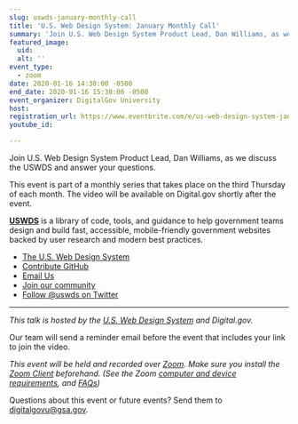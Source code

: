 ```yaml
---
slug: uswds-january-monthly-call
title: 'U.S. Web Design System: January Monthly Call'
summary: 'Join U.S. Web Design System Product Lead, Dan Williams, as we discuss the USWDS and answer your questions&#46;'
featured_image: 
  uid: 
  alt: ''
event_type: 
  - zoom
date: 2020-01-16 14:30:00 -0500
end_date: 2020-01-16 15:30:00 -0500
event_organizer: DigitalGov University
host: 
registration_url: https://www.eventbrite.com/e/us-web-design-system-january-monthly-call-registration-83905173633
youtube_id: 

---
```


Join U.S. Web Design System Product Lead, Dan Williams, as we discuss the USWDS and answer your questions.

This event is part of a monthly series that takes place on the third Thursday of each month. The video will be available on Digital.gov shortly after the event.

[**USWDS**](https://designsystem.digital.gov/) is a library of code, tools, and guidance to help government teams design and build fast, accessible, mobile-friendly government websites backed by user research and modern best practices.

- [The U.S. Web Design System](https://designsystem.digital.gov/)
- [Contribute GitHub](https://github.com/uswds/uswds/issues)
- [Email Us](https://www.eventbrite.com/e/uswds@gsa.gov)
- [Join our community](https://digital.gov/communities/uswds/)
- [Follow @uswds on Twitter](https://twitter.com/uswds)

---

_This talk is hosted by the [U.S. Web Design System](https://v2.designsystem.digital.gov/) and Digital.gov._

Our team will send a reminder email before the event that includes your link to join the video.

_This event will be held and recorded over [Zoom](https://www.zoom.us/). Make sure you install the [Zoom Client](https://zoom.us/download#client&#95;4meeting) beforehand. (See the Zoom [computer and device requirements](https://support.zoom.us/hc/en-us/articles/201362023-System-Requirements-for-PC-Mac-and-Linux), and [FAQs](https://support.zoom.us/hc/en-us/sections/200277708-Frequently-Asked-Questions))_

Questions about this event or future events? Send them to [digitalgovu@gsa.gov](mailto:digitalgovu@gsa.gov). 
